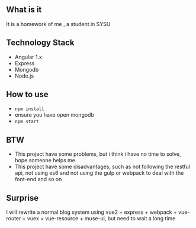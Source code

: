 ## What is it
It is a homework of me , a student in SYSU
## Technology Stack
+ Angular 1.x
+ Express
+ Mongodb
+ Node.js
## How to use
+ <code>npm install</code>
+ ensure you have open mongodb
+ <code>npm start</code>

## BTW
+ This project have some problems, but i think i have no time to solve, hope someone helps me
+ This project have some disadvantages, such as not following the restful api, not using es6 and not using the gulp or webpack to deal with the font-end and so on
## Surprise
I will rewrite a normal blog system using vue2 + express + webpack + vue-router + vuex + vue-resource + muse-ui, but need to wait a long time
